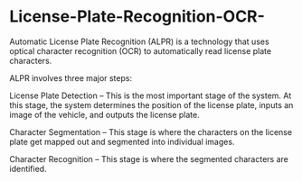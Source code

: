 # License-Plate-Recognition-OCR-

Automatic License Plate Recognition (ALPR) is a technology that uses optical character recognition (OCR) to automatically read license plate characters.

ALPR involves three major steps:

License Plate Detection – This is the most important stage of the system. At this stage, the system determines the position of the license plate, inputs an image of the vehicle, and outputs the license plate.

Character Segmentation – This stage is where the characters on the license plate get mapped out and segmented into individual images.

Character Recognition – This stage is where the segmented characters are identified.
